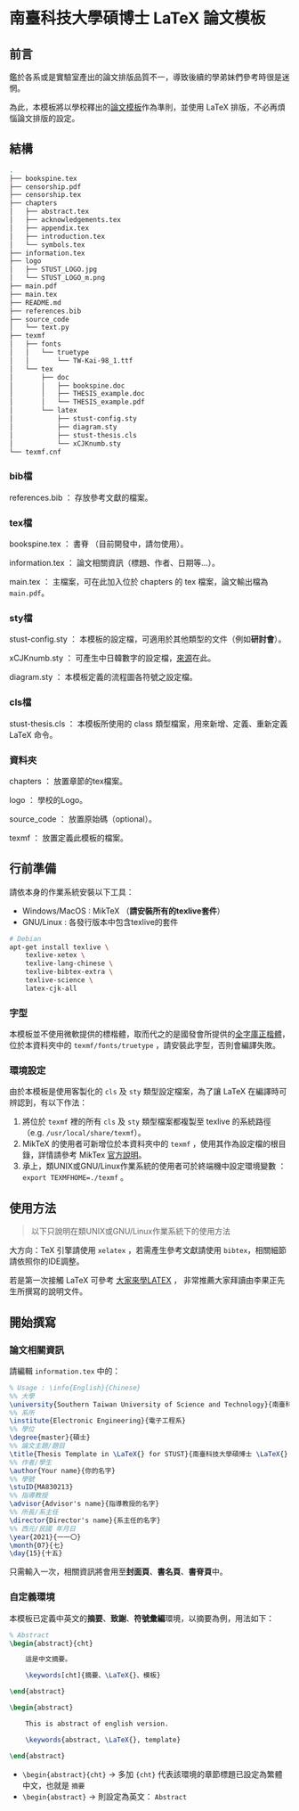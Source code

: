 # 南臺科技大學碩博士 LaTeX 論文模板

## 前言

鑑於各系或是實驗室產出的論文排版品質不一，導致後續的學弟妹們參考時很是迷惘。

為此，本模板將以學校釋出的[論文模板](./texmf/doc/THESIS_example.pdf)作為準則，並使用 LaTeX 排版，不必再煩惱論文排版的設定。

## 結構

```bash
.
├── bookspine.tex
├── censorship.pdf
├── censorship.tex
├── chapters
│   ├── abstract.tex
│   ├── acknowledgements.tex
│   ├── appendix.tex
│   ├── introduction.tex
│   └── symbols.tex
├── information.tex
├── logo
│   ├── STUST_LOGO.jpg
│   └── STUST_LOGO_m.png
├── main.pdf
├── main.tex
├── README.md
├── references.bib
├── source_code
│   └── text.py
├── texmf
│   ├── fonts
│   │   └── truetype
│   │       └── TW-Kai-98_1.ttf
│   └── tex
│       ├── doc
│       │   ├── bookspine.doc
│       │   ├── THESIS_example.doc
│       │   └── THESIS_example.pdf
│       └── latex
│           ├── stust-config.sty
│           ├── diagram.sty
│           ├── stust-thesis.cls
│           └── xCJKnumb.sty
└── texmf.cnf
```

### bib檔

references.bib ： 存放參考文獻的檔案。

### tex檔

bookspine.tex ： 書脊 （目前開發中，請勿使用）。

information.tex ： 論文相關資訊（標題、作者、日期等...）。

main.tex ： 主檔案，可在此加入位於 chapters 的 tex 檔案，論文輸出檔為 `main.pdf`。

### sty檔

stust-config.sty ： 本模板的設定檔，可適用於其他類型的文件（例如**研討會**）。

xCJKnumb.sty ： 可產生中日韓數字的設定檔，[來源](http://latex.ustc.googlepages.com/xCJKnumb.tar.gz)在此。

diagram.sty ： 本模板定義的流程圖各符號之設定檔。

### cls檔

stust-thesis.cls ： 本模板所使用的 class 類型檔案，用來新增、定義、重新定義 LaTeX 命令。

### 資料夾

chapters ： 放置章節的tex檔案。

logo ： 學校的Logo。

source_code ： 放置原始碼（optional）。

texmf ： 放置定義此模板的檔案。

## 行前準備

請依本身的作業系統安裝以下工具：

- Windows/MacOS : MikTeX （**請安裝所有的texlive套件**）
- GNU/Linux : 各發行版本中包含texlive的套件

```bash
# Debian
apt-get install texlive \
	texlive-xetex \
	texlive-lang-chinese \
	texlive-bibtex-extra \
	texlive-science \
	latex-cjk-all
```

### 字型

本模板並不使用微軟提供的標楷體，取而代之的是國發會所提供的[全字庫正楷體](https://data.gov.tw/dataset/5961)，位於本資料夾中的 `texmf/fonts/truetype` ，請安裝此字型，否則會編譯失敗。

### 環境設定

由於本模板是使用客製化的 `cls` 及 `sty` 類型設定檔案，為了讓 LaTeX 在編譯時可辨認到，有以下作法：

1. 將位於 `texmf` 裡的所有 `cls` 及 `sty` 類型檔案都複製至 texlive 的系統路徑（e.g. `/usr/local/share/texmf`）。
2. MikTeX 的使用者可新增位於本資料夾中的 `texmf` ，使用其作為設定檔的根目錄，詳情請參考 MikTex [官方說明](https://miktex.org/kb/texmf-roots)。
3. 承上，類UNIX或GNU/Linux作業系統的使用者可於終端機中設定環境變數 ： `export TEXMFHOME=./texmf` 。

## 使用方法

> 以下只說明在類UNIX或GNU/Linux作業系統下的使用方法

大方向：TeX 引擎請使用 `xelatex` ，若需產生參考文獻請使用 `bibtex`，相關細節請依照你的IDE調整。

若是第一次接觸 LaTeX 可參考 [大家來學LATEX](https://jupiter.math.nctu.edu.tw/~smchang/latex/latex123.pdf) ， 非常推薦大家拜讀由李果正先生所撰寫的說明文件。

## 開始撰寫

### 論文相關資訊

請編輯 `information.tex` 中的：

```tex
% Usage : \info{English}{Chinese}
%% 大學
\university{Southern Taiwan University of Science and Technology}{南臺科技大學}
%% 系所
\institute{Electronic Engineering}{電子工程系}
%% 學位
\degree{master}{碩士}
%% 論文主題/題目
\title{Thesis Template in \LaTeX{} for STUST}{南臺科技大學碩博士 \LaTeX{} 論文模板}
%% 作者/學生
\author{Your name}{你的名字}
%% 學號
\stuID{MA830213}
%% 指導教授
\advisor{Advisor's name}{指導教授的名字}
%% 所長/系主任
\director{Director's name}{系主任的名字}
%% 西元/民國 年月日
\year{2021}{一一〇}
\month{07}{七}
\day{15}{十五}
```

只需輸入一次，相關資訊將會用至**封面頁**、**書名頁**、**書脊頁**中。

### 自定義環境

本模板已定義中英文的**摘要**、**致謝**、**符號彙編**環境，以摘要為例，用法如下：

```tex
% Abstract
\begin{abstract}{cht}

    這是中文摘要。

    \keywords[cht]{摘要、\LaTeX{}、模板}

\end{abstract}

\begin{abstract}

    This is abstract of english version.

    \keywords{abstract, \LaTeX{}, template}

\end{abstract}
```

- `\begin{abstract}{cht}` → 多加 `{cht}` 代表該環境的章節標題已設定為繁體中文，也就是 `摘要`
- `\begin{abstract}` → 則設定為英文： `Abstract`
